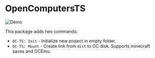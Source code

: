 # OpenComputersTS

![Demo](https://i.ibb.co/2FzX537/ici-RMCx-RWf.gif)

This package adds two commands:

- `OC-TS: Init` - Initialize new project in empty folder.
- `OC-TS: Mount` - Create link from `dist` to OC disk. Supports minecraft saves and OCEmu.

